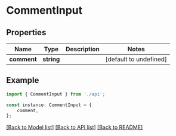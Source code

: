 # CommentInput


## Properties

Name | Type | Description | Notes
------------ | ------------- | ------------- | -------------
**comment** | **string** |  | [default to undefined]

## Example

```typescript
import { CommentInput } from './api';

const instance: CommentInput = {
    comment,
};
```

[[Back to Model list]](../README.md#documentation-for-models) [[Back to API list]](../README.md#documentation-for-api-endpoints) [[Back to README]](../README.md)

